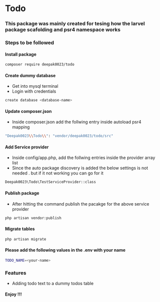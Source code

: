 # Todo

### This package was mainly created for tesing how the larvel package scafolding and psr4 namespace works

### Steps to be followed

#### Install package

```bash
composer require deepak0023/todo
```

#### Create dummy database

- Get into mysql terminal
- Login with credentials

```bash
create database <database-name>
```
#### Update composer.json 

- Inside composer.json add the follwing entry inside autoload psr4 mapping

```bash
"Deepak0023\\Todo\\": "vendor/deepak0023/todo/src"
```

#### Add Service provider

- Inside config/app.php, add the follwing entries inside the provider array list
- Since the auto package discovery is added the below settings is not needed . but if it not working you can go for it

```bash
Deepak0023\Todo\TestServiceProvider::class
```

#### Publish package

- After hitting the command publish the pacakge for the above service provider

```bash
php artisan vendor:publish
```

#### Migrate tables

```bash
php artisan migrate
```

#### Please add the following values in the .env with your name

```bash
TODO_NAME=<your-name>
```

### Features 

- Adding todo text to a dummy todos table

#### Enjoy !!!
